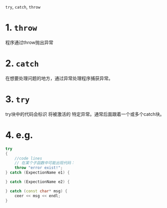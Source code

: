 `try`, `catch`, `throw`

# 1. `throw`
程序通过throw抛出异常
# 2. `catch`
在想要处理问题的地方，通过异常处理程序捕获异常。
# 3. `try`
try块中的代码会标识 将被激活的 特定异常。通常后面跟着一个或多个catch块。

# 4. e.g.

```cpp
try
{
    //code lines
    // 在某个子函数中可能出现代码：
    throw "error exist!";
} catch (ExpectionName e1) {

} catch (ExpectionName e2) {

} catch (const char* msg) {
    ceer << msg << endl;
} 

```